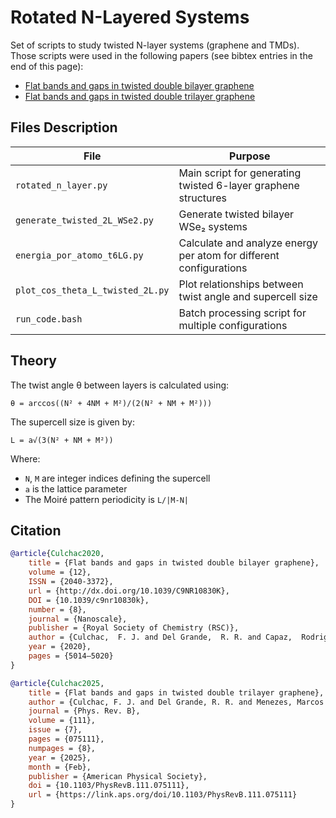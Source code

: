 # Rotated N-Layered Systems

Set of scripts to study twisted N-layer systems (graphene and TMDs). Those scripts were used in the following papers (see bibtex entries in the end of this page):
- [Flat bands and gaps in twisted double bilayer graphene](https://doi.org/10.1039/C9NR10830K)
- [Flat bands and gaps in twisted double trilayer graphene](https://doi.org/10.1103/PhysRevB.111.075111)



## Files Description

| File | Purpose |
|------|---------|
| `rotated_n_layer.py` | Main script for generating twisted 6-layer graphene structures |
| `generate_twisted_2L_WSe2.py` | Generate twisted bilayer WSe₂ systems |
| `energia_por_atomo_t6LG.py` | Calculate and analyze energy per atom for different configurations |
| `plot_cos_theta_L_twisted_2L.py` | Plot relationships between twist angle and supercell size |
| `run_code.bash` | Batch processing script for multiple configurations |



## Theory

The twist angle θ between layers is calculated using:

```
θ = arccos((N² + 4NM + M²)/(2(N² + NM + M²)))
```

The supercell size is given by:

```
L = a√(3(N² + NM + M²))
```

Where:
- `N`, `M` are integer indices defining the supercell
- `a` is the lattice parameter
- The Moiré pattern periodicity is `L/|M-N|`




## Citation

```bibtex
@article{Culchac2020,
    title = {Flat bands and gaps in twisted double bilayer graphene},
    volume = {12},
    ISSN = {2040-3372},
    url = {http://dx.doi.org/10.1039/C9NR10830K},
    DOI = {10.1039/c9nr10830k},
    number = {8},
    journal = {Nanoscale},
    publisher = {Royal Society of Chemistry (RSC)},
    author = {Culchac,  F. J. and Del Grande,  R. R. and Capaz,  Rodrigo B. and Chico,  Leonor and Morell,  E. Suárez},
    year = {2020},
    pages = {5014–5020}
}
```

```bibtex
@article{Culchac2025,
    title = {Flat bands and gaps in twisted double trilayer graphene},
    author = {Culchac, F. J. and Del Grande, R. R. and Menezes, Marcos G. and Capaz, Rodrigo B.},
    journal = {Phys. Rev. B},
    volume = {111},
    issue = {7},
    pages = {075111},
    numpages = {8},
    year = {2025},
    month = {Feb},
    publisher = {American Physical Society},
    doi = {10.1103/PhysRevB.111.075111},
    url = {https://link.aps.org/doi/10.1103/PhysRevB.111.075111}
}
```



